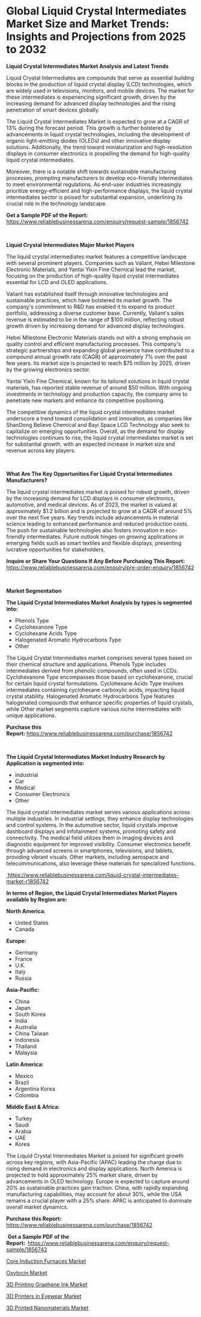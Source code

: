 <p><h1>Global Liquid Crystal Intermediates Market Size and Market Trends: Insights and Projections from 2025 to 2032</h1></p><p><strong>Liquid Crystal Intermediates Market Analysis and Latest Trends</strong></p>
<p><p>Liquid Crystal Intermediates are compounds that serve as essential building blocks in the production of liquid crystal display (LCD) technologies, which are widely used in televisions, monitors, and mobile devices. The market for these intermediates is experiencing significant growth, driven by the increasing demand for advanced display technologies and the rising penetration of smart devices globally.</p><p>The Liquid Crystal Intermediates Market is expected to grow at a CAGR of 13% during the forecast period. This growth is further bolstered by advancements in liquid crystal technologies, including the development of organic light-emitting diodes (OLEDs) and other innovative display solutions. Additionally, the trend toward miniaturization and high-resolution displays in consumer electronics is propelling the demand for high-quality liquid crystal intermediates.</p><p>Moreover, there is a notable shift towards sustainable manufacturing processes, prompting manufacturers to develop eco-friendly intermediates to meet environmental regulations. As end-user industries increasingly prioritize energy-efficient and high-performance displays, the liquid crystal intermediates sector is poised for substantial expansion, underlining its crucial role in the technology landscape.</p></p>
<p><strong>Get a Sample PDF of the Report:&nbsp;</strong> <a href="https://www.reliablebusinessarena.com/enquiry/request-sample/1856742?utm_campaign=1902&utm_medium=2&utm_source=Github&utm_content=ia&utm_term=08012025&utm_id=liquid-crystal-intermediates">https://www.reliablebusinessarena.com/enquiry/request-sample/1856742</a></p>
<p>&nbsp;</p>
<p><strong>Liquid Crystal Intermediates Major Market Players</strong></p>
<p><p>The liquid crystal intermediates market features a competitive landscape with several prominent players. Companies such as Valiant, Hebei Milestone Electronic Materials, and Yantai Yixin Fine Chemical lead the market, focusing on the production of high-quality liquid crystal intermediates essential for LCD and OLED applications.</p><p>Valiant has established itself through innovative technologies and sustainable practices, which have bolstered its market growth. The company's commitment to R&D has enabled it to expand its product portfolio, addressing a diverse customer base. Currently, Valiant's sales revenue is estimated to be in the range of $100 million, reflecting robust growth driven by increasing demand for advanced display technologies.</p><p>Hebei Milestone Electronic Materials stands out with a strong emphasis on quality control and efficient manufacturing processes. This company's strategic partnerships and expanding global presence have contributed to a compound annual growth rate (CAGR) of approximately 7% over the past few years. Its market size is projected to reach $75 million by 2025, driven by the growing electronics sector.</p><p>Yantai Yixin Fine Chemical, known for its tailored solutions in liquid crystal materials, has reported stable revenue of around $50 million. With ongoing investments in technology and production capacity, the company aims to penetrate new markets and enhance its competitive positioning.</p><p>The competitive dynamics of the liquid crystal intermediates market underscore a trend toward consolidation and innovation, as companies like ShanDong Believe Chemical and Bayi Space LCD Technology also seek to capitalize on emerging opportunities. Overall, as the demand for display technologies continues to rise, the liquid crystal intermediates market is set for substantial growth, with an expected increase in market size and revenue across key players.</p></p>
<p>&nbsp;</p>
<p><strong>What Are The Key Opportunities For Liquid Crystal Intermediates Manufacturers?</strong></p>
<p><p>The liquid crystal intermediates market is poised for robust growth, driven by the increasing demand for LCD displays in consumer electronics, automotive, and medical devices. As of 2023, the market is valued at approximately $1.2 billion and is projected to grow at a CAGR of around 5% over the next five years. Key trends include advancements in material science leading to enhanced performance and reduced production costs. The push for sustainable technologies also fosters innovation in eco-friendly intermediates. Future outlook hinges on growing applications in emerging fields such as smart textiles and flexible displays, presenting lucrative opportunities for stakeholders.</p></p>
<p><strong>Inquire or Share Your Questions If Any Before Purchasing This Report:</strong> <a href="https://www.reliablebusinessarena.com/enquiry/pre-order-enquiry/1856742?utm_campaign=1902&utm_medium=2&utm_source=Github&utm_content=ia&utm_term=08012025&utm_id=liquid-crystal-intermediates">https://www.reliablebusinessarena.com/enquiry/pre-order-enquiry/1856742</a></p>
<p>&nbsp;</p>
<p><strong>Market Segmentation</strong></p>
<p><strong>The Liquid Crystal Intermediates Market Analysis by types is segmented into:</strong></p>
<p><ul><li>Phenols Type</li><li>Cyclohexanone Type</li><li>Cyclohexane Acids Type</li><li>Halogenated Aromatic Hydrocarbons Type</li><li>Other</li></ul></p>
<p><p>The Liquid Crystal Intermediates market comprises several types based on their chemical structure and applications. Phenols Type includes intermediates derived from phenolic compounds, often used in LCDs. Cyclohexanone Type encompasses those based on cyclohexanone, crucial for certain liquid crystal formulations. Cyclohexane Acids Type involves intermediates containing cyclohexane carboxylic acids, impacting liquid crystal stability. Halogenated Aromatic Hydrocarbons Type features halogenated compounds that enhance specific properties of liquid crystals, while Other market segments capture various niche intermediates with unique applications.</p></p>
<p><strong>Purchase this Report:&nbsp;</strong><a href="https://www.reliablebusinessarena.com/purchase/1856742?utm_campaign=1902&utm_medium=2&utm_source=Github&utm_content=ia&utm_term=08012025&utm_id=liquid-crystal-intermediates">https://www.reliablebusinessarena.com/purchase/1856742</a></p>
<p>&nbsp;</p>
<p><strong>The Liquid Crystal Intermediates Market Industry Research by Application is segmented into:</strong></p>
<p><ul><li>Industrial</li><li>Car</li><li>Medical</li><li>Consumer Electronics</li><li>Other</li></ul></p>
<p><p>The liquid crystal intermediates market serves various applications across multiple industries. In industrial settings, they enhance display technologies and control systems. In the automotive sector, liquid crystals improve dashboard displays and infotainment systems, promoting safety and connectivity. The medical field utilizes them in imaging devices and diagnostic equipment for improved visibility. Consumer electronics benefit through advanced screens in smartphones, televisions, and tablets, providing vibrant visuals. Other markets, including aerospace and telecommunications, also leverage these materials for specialized functions.</p></p>
<p><a href="https://www.reliablebusinessarena.com/liquid-crystal-intermediates-market-r1856742?utm_campaign=1902&utm_medium=2&utm_source=Github&utm_content=ia&utm_term=08012025&utm_id=liquid-crystal-intermediates">&nbsp;https://www.reliablebusinessarena.com/liquid-crystal-intermediates-market-r1856742</a></p>
<p><strong>In terms of Region, the Liquid Crystal Intermediates Market Players available by Region are:</strong></p>
<p>
    <p> <strong> North America: </strong>
        <ul>
            <li>United States</li>
            <li>Canada</li>
        </ul>
        </p> 
    <p> <strong> Europe: </strong>
        <ul>
            <li>Germany</li>
            <li>France</li>
            <li>U.K.</li>
            <li>Italy</li>
            <li>Russia</li>
        </ul>
        </p> 
    <p> <strong> Asia-Pacific: </strong>
        <ul>
            <li>China</li>
            <li>Japan</li>
            <li>South Korea</li>
            <li>India</li>
            <li>Australia</li>
            <li>China Taiwan</li>
            <li>Indonesia</li>
            <li>Thailand</li>
            <li>Malaysia</li>
        </ul>
        </p> 
    <p> <strong> Latin America: </strong>
        <ul>
            <li>Mexico</li>
            <li>Brazil</li>
            <li>Argentina Korea</li>
            <li>Colombia</li>
        </ul>
        </p> 
    <p> <strong> Middle East & Africa: </strong>
        <ul>
            <li>Turkey</li>
            <li>Saudi</li>
            <li>Arabia</li>
            <li>UAE</li>
            <li>Korea</li>
        </ul>
    </p>
    </p>
<p><p>The Liquid Crystal Intermediates Market is poised for significant growth across key regions, with Asia-Pacific (APAC) leading the charge due to rising demand in electronics and display applications. North America is projected to hold approximately 25% market share, driven by advancements in OLED technology. Europe is expected to capture around 20% as sustainable practices gain traction. China, with rapidly expanding manufacturing capabilities, may account for about 30%, while the USA remains a crucial player with a 25% share. APAC is anticipated to dominate overall market dynamics.</p></p>
<p><strong>Purchase this Report: </strong><a href="https://www.reliablebusinessarena.com/purchase/1856742?utm_campaign=1902&utm_medium=2&utm_source=Github&utm_content=ia&utm_term=08012025&utm_id=liquid-crystal-intermediates">https://www.reliablebusinessarena.com/purchase/1856742</a></p>
<p>&nbsp;<strong>Get a Sample PDF of the Report:&nbsp;&nbsp;</strong><a href="https://www.reliablebusinessarena.com/enquiry/request-sample/1856742?utm_campaign=1902&utm_medium=2&utm_source=Github&utm_content=ia&utm_term=08012025&utm_id=liquid-crystal-intermediates">https://www.reliablebusinessarena.com/enquiry/request-sample/1856742</a></p>
<p><strong></strong></p>
<p><p><a href="https://www.linkedin.com/pulse/revenue-market-growth-insights-core-induction-furnaces-8d6kf?utm_campaign=1902&utm_medium=2&utm_source=Github&utm_content=ia&utm_term=08012025&utm_id=liquid-crystal-intermediates">Core Induction Furnaces Market</a></p><p><a href="https://www.linkedin.com/pulse/oxytocin-market-size-forecasted-cagr-136-from-2025-2032-6j7of?utm_campaign=1902&utm_medium=2&utm_source=Github&utm_content=ia&utm_term=08012025&utm_id=liquid-crystal-intermediates">Oxytocin Market</a></p><p><a href="https://www.linkedin.com/pulse/future-demand-revenue-forecast-3d-printing-graphene-ink-market-44njf?utm_campaign=1902&utm_medium=2&utm_source=Github&utm_content=ia&utm_term=08012025&utm_id=liquid-crystal-intermediates">3D Printing Graphene Ink Market</a></p><p><a href="https://www.linkedin.com/pulse/forecasting-growth-3d-printers-eyewear-market-2025-2032-revenue-quk1f?utm_campaign=1902&utm_medium=2&utm_source=Github&utm_content=ia&utm_term=08012025&utm_id=liquid-crystal-intermediates">3D Printers in Eyewear Market</a></p><p><a href="https://www.linkedin.com/pulse/3d-printed-nanomaterials-market-trends-report-industry-mob8f?utm_campaign=1902&utm_medium=2&utm_source=Github&utm_content=ia&utm_term=08012025&utm_id=liquid-crystal-intermediates">3D Printed Nanomaterials Market</a></p></p>